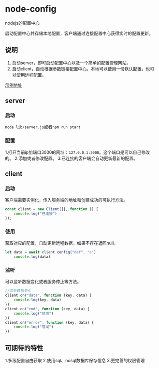 # node-config
nodejs的配置中心

启动配置中心并存储本地配置，客户端通过连接配置中心获得实时的配置更新。

## 说明

1. 启动server，即可启动配置中心以及一个简单的配置管理网站。
2. 启动client，自动根据参数链接配置中心。本地可以使用一份默认配置，也可以使用远程配置。

[示例地址](http://120.78.57.59:8200/)

## server

### 启动

`node lib/server.js`或者`npm run start`

### 配置

1.打开当前ip加端口3000的网址：`127.0.0.1:3000`。这个端口是可以自己修改的。
2.添加或者修改配置。
3.已连接的客户端会自动更新最新的配置。

## client

### 启动

客户端需要实例化，传入服务端的地址和创建成功的可执行方法。
```javascript
const client = new Client({}, function () {
    console.log("已连接")
});
```

### 使用

获取对应的配置，自动更新远程数据。如果不存在返回null。
```javascript
let data = await client.config("def", "a")
    console.log(data)
```

### 监听

可以监听数据变化或者服务停止等方法。
```javascript
//监听数据变化
client.on("data", function (key, data) {
    console.log(key, data)
})
client.on("end", function (key, data) {
    console.log("结束")
})
client.on("error", function (key, data) {
    console.log("错误")
})

```

## 可期待的特性

1.多级配置自由获取
2.使用sql、nosql数据库保存信息
3.更完善的权限管理
